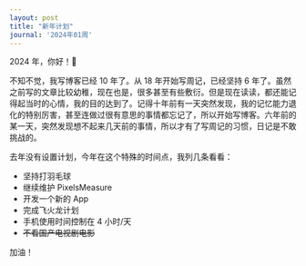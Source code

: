 ```yaml
---
layout: post
title: "新年计划"
journal: '2024年01周'
---
```


2024 年，你好！👋

不知不觉，我写博客已经 10 年了。从 18 年开始写周记，已经坚持 6 年了。虽然之前写的文章比较幼稚，现在也是，很多甚至有些敷衍。但是现在读读，都还能记得起当时的心情，我的目的达到了。记得十年前有一天突然发现，我的记忆能力退化的特别厉害，甚至连做过很有意思的事情都忘记了，所以开始写博客。六年前的某一天，突然发现想不起来几天前的事情，所以才有了写周记的习惯，日记是不敢挑战的。

去年没有设置计划，今年在这个特殊的时间点，我列几条看看：

- 坚持打羽毛球
- 继续维护 PixelsMeasure
- 开发一个新的 App
- 完成飞火龙计划
- 手机使用时间控制在 4 小时/天
- ~~不看国产电视剧电影~~

加油！
